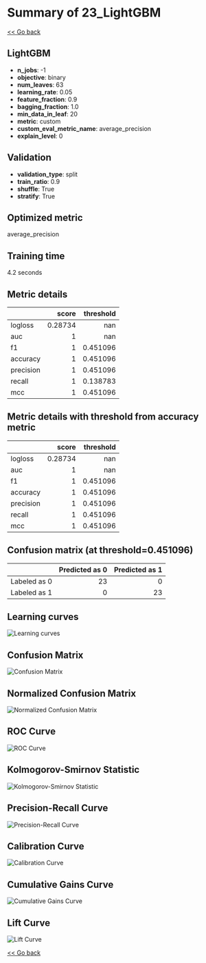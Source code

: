 # Summary of 23_LightGBM

[<< Go back](../README.md)


## LightGBM
- **n_jobs**: -1
- **objective**: binary
- **num_leaves**: 63
- **learning_rate**: 0.05
- **feature_fraction**: 0.9
- **bagging_fraction**: 1.0
- **min_data_in_leaf**: 20
- **metric**: custom
- **custom_eval_metric_name**: average_precision
- **explain_level**: 0

## Validation
 - **validation_type**: split
 - **train_ratio**: 0.9
 - **shuffle**: True
 - **stratify**: True

## Optimized metric
average_precision

## Training time

4.2 seconds

## Metric details
|           |   score |   threshold |
|:----------|--------:|------------:|
| logloss   | 0.28734 |  nan        |
| auc       | 1       |  nan        |
| f1        | 1       |    0.451096 |
| accuracy  | 1       |    0.451096 |
| precision | 1       |    0.451096 |
| recall    | 1       |    0.138783 |
| mcc       | 1       |    0.451096 |


## Metric details with threshold from accuracy metric
|           |   score |   threshold |
|:----------|--------:|------------:|
| logloss   | 0.28734 |  nan        |
| auc       | 1       |  nan        |
| f1        | 1       |    0.451096 |
| accuracy  | 1       |    0.451096 |
| precision | 1       |    0.451096 |
| recall    | 1       |    0.451096 |
| mcc       | 1       |    0.451096 |


## Confusion matrix (at threshold=0.451096)
|              |   Predicted as 0 |   Predicted as 1 |
|:-------------|-----------------:|-----------------:|
| Labeled as 0 |               23 |                0 |
| Labeled as 1 |                0 |               23 |

## Learning curves
![Learning curves](learning_curves.png)
## Confusion Matrix

![Confusion Matrix](confusion_matrix.png)


## Normalized Confusion Matrix

![Normalized Confusion Matrix](confusion_matrix_normalized.png)


## ROC Curve

![ROC Curve](roc_curve.png)


## Kolmogorov-Smirnov Statistic

![Kolmogorov-Smirnov Statistic](ks_statistic.png)


## Precision-Recall Curve

![Precision-Recall Curve](precision_recall_curve.png)


## Calibration Curve

![Calibration Curve](calibration_curve_curve.png)


## Cumulative Gains Curve

![Cumulative Gains Curve](cumulative_gains_curve.png)


## Lift Curve

![Lift Curve](lift_curve.png)



[<< Go back](../README.md)
